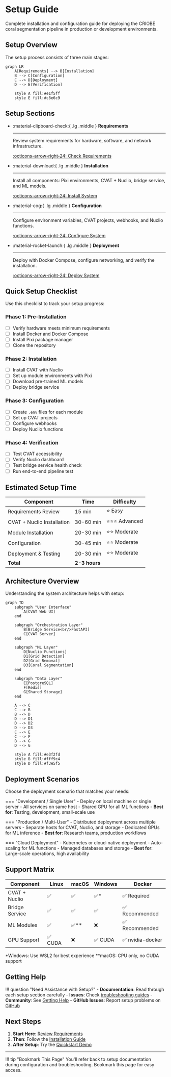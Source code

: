 # Setup Guide

Complete installation and configuration guide for deploying the CRIOBE coral segmentation pipeline in production or development environments.

## Setup Overview

The setup process consists of three main stages:

```mermaid
graph LR
    A[Requirements] --> B[Installation]
    B --> C[Configuration]
    C --> D[Deployment]
    D --> E[Verification]

    style A fill:#e1f5ff
    style E fill:#c8e6c9
```

## Setup Sections

<div class="grid cards" markdown>

-   :material-clipboard-check:{ .lg .middle } **Requirements**

    ---

    Review system requirements for hardware, software, and network infrastructure.

    [:octicons-arrow-right-24: Check Requirements](requirements.md)

-   :material-download:{ .lg .middle } **Installation**

    ---

    Install all components: Pixi environments, CVAT + Nuclio, bridge service, and ML models.

    [:octicons-arrow-right-24: Install System](installation/index.md)

-   :material-cog:{ .lg .middle } **Configuration**

    ---

    Configure environment variables, CVAT projects, webhooks, and Nuclio functions.

    [:octicons-arrow-right-24: Configure System](configuration/index.md)

-   :material-rocket-launch:{ .lg .middle } **Deployment**

    ---

    Deploy with Docker Compose, configure networking, and verify the installation.

    [:octicons-arrow-right-24: Deploy System](deployment/index.md)

</div>

## Quick Setup Checklist

Use this checklist to track your setup progress:

### Phase 1: Pre-Installation
- [ ] Verify hardware meets minimum requirements
- [ ] Install Docker and Docker Compose
- [ ] Install Pixi package manager
- [ ] Clone the repository

### Phase 2: Installation
- [ ] Install CVAT with Nuclio
- [ ] Set up module environments with Pixi
- [ ] Download pre-trained ML models
- [ ] Deploy bridge service

### Phase 3: Configuration
- [ ] Create `.env` files for each module
- [ ] Set up CVAT projects
- [ ] Configure webhooks
- [ ] Deploy Nuclio functions

### Phase 4: Verification
- [ ] Test CVAT accessibility
- [ ] Verify Nuclio dashboard
- [ ] Test bridge service health check
- [ ] Run end-to-end pipeline test

## Estimated Setup Time

| Component | Time | Difficulty |
|-----------|------|------------|
| Requirements Review | 15 min | ⭐ Easy |
| CVAT + Nuclio Installation | 30-60 min | ⭐⭐⭐ Advanced |
| Module Installation | 20-30 min | ⭐⭐ Moderate |
| Configuration | 30-45 min | ⭐⭐ Moderate |
| Deployment & Testing | 20-30 min | ⭐⭐ Moderate |
| **Total** | **2-3 hours** | |

## Architecture Overview

Understanding the system architecture helps with setup:

```mermaid
graph TD
    subgraph "User Interface"
        A[CVAT Web UI]
    end

    subgraph "Orchestration Layer"
        B[Bridge Service<br/>FastAPI]
        C[CVAT Server]
    end

    subgraph "ML Layer"
        D[Nuclio Functions]
        D1[Grid Detection]
        D2[Grid Removal]
        D3[Coral Segmentation]
    end

    subgraph "Data Layer"
        E[PostgreSQL]
        F[Redis]
        G[Shared Storage]
    end

    A --> C
    C --> B
    B --> D
    D --> D1
    D --> D2
    D --> D3
    C --> E
    C --> F
    B --> G
    D --> G

    style A fill:#e3f2fd
    style B fill:#fff9c4
    style D fill:#f3e5f5
```

## Deployment Scenarios

Choose the deployment scenario that matches your needs:

=== "Development / Single User"
    - Deploy on local machine or single server
    - All services on same host
    - Shared GPU for all ML functions
    - **Best for**: Testing, development, small-scale use

=== "Production / Multi-User"
    - Distributed deployment across multiple servers
    - Separate hosts for CVAT, Nuclio, and storage
    - Dedicated GPUs for ML inference
    - **Best for**: Research teams, production workflows

=== "Cloud Deployment"
    - Kubernetes or cloud-native deployment
    - Auto-scaling for ML functions
    - Managed databases and storage
    - **Best for**: Large-scale operations, high availability

## Support Matrix

| Component | Linux | macOS | Windows | Docker |
|-----------|-------|-------|---------|--------|
| CVAT + Nuclio | ✅ | ✅ | ✅* | ✅ Required |
| Bridge Service | ✅ | ✅ | ✅ | ✅ Recommended |
| ML Modules | ✅ | ✅** | ❌ | ✅ Recommended |
| GPU Support | ✅ CUDA | ❌ | ✅ CUDA | ✅ nvidia-docker |

*Windows: Use WSL2 for best experience
**macOS: CPU only, no CUDA support

## Getting Help

!!! question "Need Assistance with Setup?"
    - **Documentation**: Read through each setup section carefully
    - **Issues**: Check [troubleshooting guides](deployment/index.md#troubleshooting)
    - **Community**: See [Getting Help](../community/getting-help.md)
    - **GitHub Issues**: Report setup problems on [GitHub](https://github.com/criobe/coral-segmentation/issues)

## Next Steps

1. **Start Here**: [Review Requirements](requirements.md)
2. **Then**: Follow the [Installation Guide](installation/index.md)
3. **After Setup**: Try the [Quickstart Demo](../quickstart/5-minute-demo.md)

---

!!! tip "Bookmark This Page"
    You'll refer back to setup documentation during configuration and troubleshooting. Bookmark this page for easy access.
